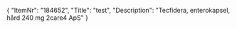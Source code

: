 {
  "ItemNr": "184652",
  "Title": "test",
  "Description": "Tecfidera, enterokapsel, hård 240 mg 2care4 ApS"
}